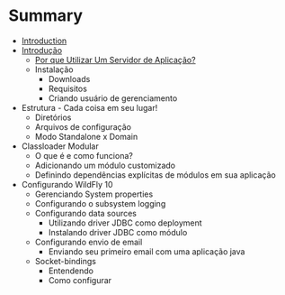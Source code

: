 # Summary

* [Introduction](README.md)
* [Introdução](chapter1.md)
   * [Por que Utilizar Um Servidor de Aplicação?](por_que_utilizar_um_servidor_de_aplicacao.md)
   * Instalação
       * Downloads
       * Requisitos
       * Criando usuário de gerenciamento
* Estrutura - Cada coisa em seu lugar!
   * Diretórios
   * Arquivos de configuração
   * Modo Standalone x Domain
* Classloader Modular
   * O que é e como funciona?
   * Adicionando um módulo customizado
   * Definindo dependências explícitas de módulos em sua aplicação
* Configurando WildFly 10
   * Gerenciando System properties
   * Configurando o subsystem logging
   * Configurando data sources
       * Utilizando driver JDBC como deployment
       * Instalando driver JDBC como módulo
   * Configurando envio de email
       * Enviando seu primeiro email com uma aplicação java
   * Socket-bindings
       * Entendendo
       * Como configurar

